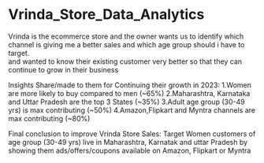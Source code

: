 # Vrinda_Store_Data_Analytics
Vrinda is the ecommerce store and the owner wants us to identify which channel is giving me a better sales and 
which age group should i have to target.   
and wanted to know their existing customer very better so that they can continue to grow in their business

Insights Share/made to them for Continuing their growth in 2023:
1.Women are more likely to buy compared to men (~65%)
2.Maharashtra, Karnataka and Uttar Pradesh are the top 3 States (~35%)
3.Adult age group (30-49 yrs) is max contributing (~50%)
4.Amazon,Flipkart and Myntra channels are max contributing (~80%)

Final conclusion to improve Vrinda Store Sales:
Target Women customers of age group (30-49 yrs) live in Maharashtra, Karnatak and uttar Pradesh by showing them ads/offers/coupons available on Amazon, Flipkart or Myntra
